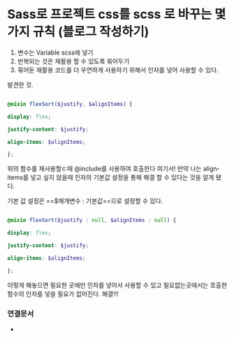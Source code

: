 # Sass로 프로젝트 css를 scss 로 바꾸는 몇가지 규칙 (블로그 작성하기)

1. 변수는 Variable scss에 넣기 
2. 반복되는 것은 재활용 할 수 있도록 묶어두기
3. 묶어둔 재활용 코드를 더 우연하게 사용하기 위해서 인자를 넣어 사용할 수 있다.


발견한 것. 
``` scss

@mixin flexSort($justify, $alignItems) {

display: flex;

justify-content: $justify;

align-items: $alignItems;

};
```

위의 함수를 재사용할ㄷ때 @include를 사용하여 호출한다 여기서! 만약 나는 align-items를 넣고 싶지 않을때 인자의 기본값 설정을 통해 해결 할 수 있다는 것을 알게 됐다.

기본 값 설정은 ==$매개변수 : 기본값==으로 설정할 수 있다. 

``` scss

@mixin flexSort($justify : null, $alignItems : null) {

display: flex;

justify-content: $justify;

align-items: $alignItems;

};
```

이렇게 해놓으면 필요한 곳에만 인자를 넣어서 사용할 수 있고 필요없는곳에서는 호출한 함수의 인자를 넣을 필요가 없어진다.  해결!!!

### 연결문서
- 
